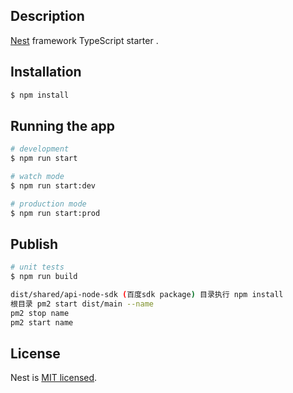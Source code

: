 
## Description

[Nest](https://github.com/nestjs/nest) framework TypeScript starter .

## Installation

```bash
$ npm install
```

## Running the app

```bash
# development
$ npm run start

# watch mode
$ npm run start:dev

# production mode
$ npm run start:prod
```

## Publish

```bash
# unit tests
$ npm run build

dist/shared/api-node-sdk (百度sdk package) 目录执行 npm install
根目录 pm2 start dist/main --name
pm2 stop name
pm2 start name
```

## License

Nest is [MIT licensed](LICENSE).
